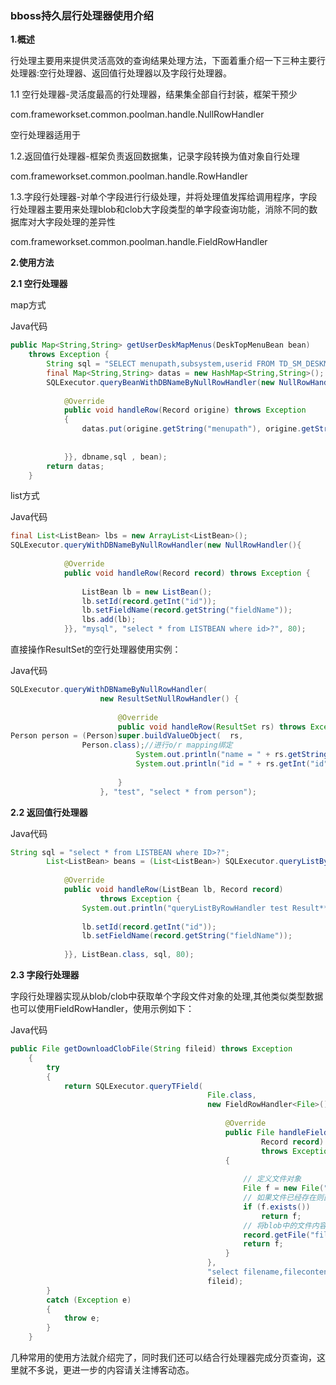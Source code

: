 ### bboss持久层行处理器使用介绍

**1.概述**

行处理主要用来提供灵活高效的查询结果处理方法，下面着重介绍一下三种主要行处理器:空行处理器、返回值行处理器以及字段行处理器。

1.1 空行处理器-灵活度最高的行处理器，结果集全部自行封装，框架干预少

com.frameworkset.common.poolman.handle.NullRowHandler

空行处理器适用于

1.2.返回值行处理器-框架负责返回数据集，记录字段转换为值对象自行处理

com.frameworkset.common.poolman.handle.RowHandler

1.3.字段行处理器-对单个字段进行行级处理，并将处理值发挥给调用程序，字段行处理器主要用来处理blob和clob大字段类型的单字段查询功能，消除不同的数据库对大字段处理的差异性

com.frameworkset.common.poolman.handle.FieldRowHandler

**2.使用方法**

**2.1 空行处理器**

map方式

Java代码

```java
public Map<String,String> getUserDeskMapMenus(DeskTopMenuBean bean)  
    throws Exception {  
        String sql = "SELECT menupath,subsystem,userid FROM TD_SM_DESKMENU WHERE userid=#[userid] and subsystem=#[subsystem]";  
        final Map<String,String> datas = new HashMap<String,String>();  
        SQLExecutor.queryBeanWithDBNameByNullRowHandler(new NullRowHandler(){  
  
            @Override  
            public void handleRow(Record origine) throws Exception  
            {  
                datas.put(origine.getString("menupath"), origine.getString("subsystem"));  
                  
                  
            }}, dbname,sql , bean);  
        return datas;  
    }  
```

list方式

Java代码

```java
final List<ListBean> lbs = new ArrayList<ListBean>();  
SQLExecutor.queryWithDBNameByNullRowHandler(new NullRowHandler(){  
  
            @Override  
            public void handleRow(Record record) throws Exception {  
                  
                ListBean lb = new ListBean();  
                lb.setId(record.getInt("id"));  
                lb.setFieldName(record.getString("fieldName"));  
                lbs.add(lb);  
            }}, "mysql", "select * from LISTBEAN where id>?", 80);  
```

直接操作ResultSet的空行处理器使用实例：

Java代码 

```java
SQLExecutor.queryWithDBNameByNullRowHandler(  
                    new ResultSetNullRowHandler() {  
  
                        @Override  
                        public void handleRow(ResultSet rs) throws Exception {  
Person person = (Person)super.buildValueObject(  rs,  
                Person.class);//进行o/r mapping绑定  
                            System.out.println("name = " + rs.getString("name"));  
                            System.out.println("id = " + rs.getInt("id"));  
  
                        }  
                    }, "test", "select * from person");  
```

**2.2 返回值行处理器**

Java代码

```java
String sql = "select * from LISTBEAN where ID>?";  
        List<ListBean> beans = (List<ListBean>) SQLExecutor.queryListByRowHandler(new RowHandler<ListBean>(){  
  
            @Override  
            public void handleRow(ListBean lb, Record record)  
                    throws Exception {  
                System.out.println("queryListByRowHandler test Result**:"+record.getString("fieldName"));  
                  
                lb.setId(record.getInt("id"));  
                lb.setFieldName(record.getString("fieldName"));  
                  
            }}, ListBean.class, sql, 80);  
```

**2.3 字段行处理器**

字段行处理器实现从blob/clob中获取单个字段文件对象的处理,其他类似类型数据也可以使用FieldRowHandler，使用示例如下：

Java代码 

```java
public File getDownloadClobFile(String fileid) throws Exception  
    {  
        try  
        {  
            return SQLExecutor.queryTField(  
                                            File.class,  
                                            new FieldRowHandler<File>() {  
  
                                                @Override  
                                                public File handleField(  
                                                        Record record)  
                                                        throws Exception  
                                                {  
  
                                                    // 定义文件对象  
                                                    File f = new File("d:/",record.getString("filename"));  
                                                    // 如果文件已经存在则直接返回f  
                                                    if (f.exists())  
                                                        return f;  
                                                    // 将blob中的文件内容存储到文件中  
                                                    record.getFile("filecontent",f);  
                                                    return f;  
                                                }  
                                            },  
                                            "select filename,filecontent from CLOBFILE where fileid=?",  
                                            fileid);  
        }  
        catch (Exception e)  
        {  
            throw e;  
        }  
    }  
```

几种常用的使用方法就介绍完了，同时我们还可以结合行处理器完成分页查询，这里就不多说，更进一步的内容请关注博客动态。